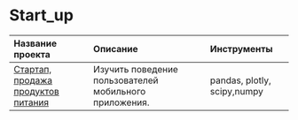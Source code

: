 # Start_up
| Название проекта                  | Описание                                        | Инструменты                 |
| :-------------------------------- | :-----------------------------------------------|:---------------------------|
|[Стартап, продажа продуктов питания](https://github.com/Polinailinet/Portfolio/blob/main/Startup.ipynb ) | Изучить поведение пользователей мобильного приложения.  | pandas, plotly, scipy,numpy |
